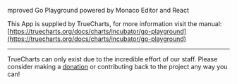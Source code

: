 mproved Go Playground powered by Monaco Editor and React

This App is supplied by TrueCharts, for more information visit the manual: [https://truecharts.org/docs/charts/incubator/go-playground](https://truecharts.org/docs/charts/incubator/go-playground)

---

TrueCharts can only exist due to the incredible effort of our staff.
Please consider making a [donation](https://truecharts.org/docs/about/sponsor) or contributing back to the project any way you can!
